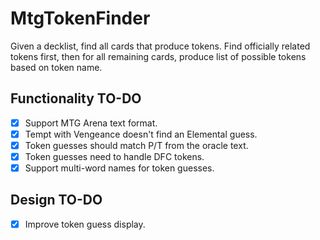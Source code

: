 # MtgTokenFinder
Given a decklist, find all cards that produce tokens. Find officially related tokens first, then for all remaining cards, produce list of possible tokens based on token name.

## Functionality TO-DO
- [x] Support MTG Arena text format.
- [X] Tempt with Vengeance doesn't find an Elemental guess.
- [X] Token guesses should match P/T from the oracle text.
- [X] Token guesses need to handle DFC tokens.
- [X] Support multi-word names for token guesses.

## Design TO-DO
- [X] Improve token guess display.
